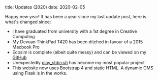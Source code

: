 title: Updates (2020)
date: 2020-02-05

Happy new year! It has been a year since my last update post, here is what's changed since:

* I have graduated from university with a 1st degree in Creative Computing
* My Devuan ThinkPad T420 has been ditched in favour of a 2015 Macbook Pro
* Ecosim is complete (albeit quite messy) and can be viewed on my [GitHub](https://github.com/connor-brooks/ecosim)
* Unexpectedly [play_stdin.sh](/projects/play_stdin.sh) has become my most popular project
* This website now uses Bootstrap 4 and static HTML. A dynamic CMS using Flask is in the works.
